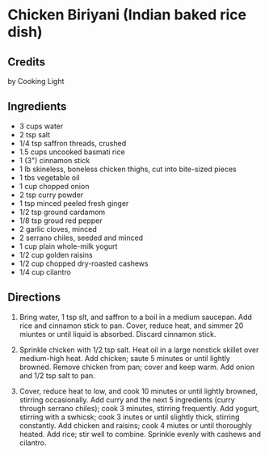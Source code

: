 # Chicken Biriyani (Indian baked rice dish) 

## Credits

by Cooking Light

## Ingredients

- 3 cups water
- 2 tsp salt
- 1/4 tsp saffron threads, crushed
- 1.5 cups uncooked basmati rice
- 1 (3") cinnamon stick
- 1 lb skineless, boneless chicken thighs, cut into bite-sized pieces
- 1 tbs vegetable oil
- 1 cup chopped onion
- 2 tsp curry powder
- 1 tsp minced peeled fresh ginger
- 1/2 tsp ground cardamom
- 1/8 tsp groud red pepper
- 2 garlic cloves, minced
- 2 serrano chiles, seeded and minced
- 1 cup plain whole-milk yogurt
- 1/2 cup golden raisins
- 1/2 cup chopped dry-roasted cashews
- 1/4 cup cilantro

## Directions

1. Bring water, 1 tsp slt, and saffron to a boil in a medium saucepan. Add rice and cinnamon stick to pan. Cover, reduce heat, and simmer 20 miuntes or until liquid is absorbed. Discard cinnamon stick.  
  
 2. Sprinkle chicken with 1/2 tsp salt. Heat oil in a large nonstick skillet over medium-high heat. Add chicken; saute 5 minutes or until lightly browned. Remove chicken from pan; cover and keep warm. Add onion and 1/2 tsp salt to pan.  
  
 3. Cover, reduce heat to low, and cook 10 minutes or until lightly browned, stirring occasionally. Add curry and the next 5 ingredients (curry through serrano chiles); cook 3 minutes, stirring frequently. Add yogurt, stirring with a swhicsk; cook 3 inutes or until slightly thick, stirring constantly. Add chicken and raisins; cook 4 miutes or until thoroughly heated. Add rice; stir well to combine. Sprinkle evenly with cashews and cilantro.

